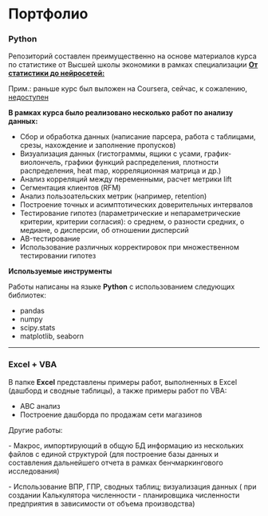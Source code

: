 Портфолио
========
### Python
Репозиторий составлен преимущественно на основе материалов курса по статистике от Высшей школы экономики в рамках специализации __[От статистики до нейросетей:](https://www.coursera.org/specializations/machine-learning-from-statistics-to-neural-networks)__

Прим.: раньше курс был выложен на Coursera, сейчас, к сожалению, [недоступен](https://www.youtube.com/@user-bg8cd4fn7d/playlists)

__В рамках курса было реализовано несколько работ по анализу данных:__
- Сбор и обработка данных (написание парсера, работа с таблицами, срезы, нахождение и заполнение пропусков)
- Визуализация данных (гистограммы, ящики с усами,  график-виолончель, графики функций распределения, плотности распределения, heat map, корреляционная матрица и др.)
- Анализ корреляций между переменными, расчет метрики lift
- Сегментация клиентов (RFM)
- Анализ пользоательских метрик (например, retention)
- Построение точных и асимптотических доверительных интервалов
- Тестирование гипотез (параметрические и непараметрические критерии, критерии согласия): о среднем, о разности средних, о медиане, о дисперсии, об отношении дисперсий
- AB-тестирование
- Использование различных корректировок при множественном тестировании гипотез

__Используемые инструменты__

Работы написаны на языке __Python__ с использованием следующих библиотек:
- pandas
- numpy
- scipy.stats
- matplotlib, seaborn
---
 ### Excel + VBA

В папке __Excel__ представлены примеры работ, выполненных в Excel (дашборд и сводные таблицы), а также примеры работ по VBA:
- АВС анализ
- Построение дашборда по продажам сети магазинов
<p> Другие работы:
</p>- Макрос, импортирующий в общую БД информацию из нескольких файлов с единой структурой (для построение базы данных и составления дальнейшего отчета в рамках бенчмаркингового исследования)
</p>- Использование ВПР, ГПР, сводных таблиц; визуализация данных ( при создании Калькулятора численности - планировщика численности предприятия в зависимости от объема производства)
